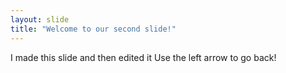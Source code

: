 ```yaml
---
layout: slide
title: "Welcome to our second slide!"
---
```

I made this slide and then edited it
Use the left arrow to go back!
